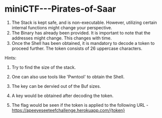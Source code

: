 # miniCTF---Pirates-of-Saar

1. The Stack is kept safe, and is non-executable. However, utilizing certain internal functions might change your perspective. 
2. The Binary has already been provided. It is important to note that the addresses might change. This changes with time. 
3. Once the Shell has been obtained, it is mandatory to decode a token to proceed further. The token consists of 26 uppercase characters. 

Hints:

1. Try to find the size of the stack. 
2. One can also use tools like 'Pwntool' to obtain the Shell. 
3. The key can be dervied out of the Buf sizes.

4. A key would be obtained after decoding the token. 
5. The flag would be seen if the token is applied to the following URL - https://apeeyeseeteefchallenge.herokuapp.com/{token}
